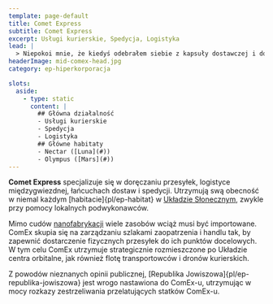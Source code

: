 ```yaml
---
template: page-default
title: Comet Express
subtitle: Comet Express
excerpt: Usługi kurierskie, Spedycja, Logistyka
lead: |
  > Niepokoi mnie, że kiedyś odebrałem siebie z kapsuły dostawczej i do dziś nie wiem, kto mnie wysłał.
headerImage: mid-comex-head.jpg
category: ep-hiperkorporacja

slots:
  aside:
    - type: static
      content: |
        ## Główna działalność
        - Usługi kurierskie
        - Spedycja
        - Logistyka
        ## Główne habitaty
        - Nectar ([Luna](#))
        - Olympus ([Mars](#))
---
```

**Comet Express** specjalizuje się w doręczaniu przesyłek, logistyce międzygwiezdnej, łańcuchach dostaw i spedycji. Utrzymują swą obecność w niemal każdym [habitacie]{pl/ep-habitat} w [Układzie Słonecznym](#), zwykle przy pomocy lokalnych podwykonawców.

Mimo cudów [nanofabrykacji](#) wiele zasobów wciąż musi być importowane. ComEx skupia się na zarządzaniu szlakami zaopatrzenia i handlu tak, by zapewnić dostarczenie fizycznych przesyłek do ich punktów docelowych. W tym celu ComEx utrzymuje strategicznie rozmieszczone po Układzie centra orbitalne, jak również flotę transportowców i dronów kurierskich.

Z powodów nieznanych opinii publicznej, [Republika Jowiszowa]{pl/ep-republika-jowiszowa} jest wrogo nastawiona do ComEx-u, utrzymując w mocy rozkazy zestrzeliwania przelatujących statków ComEx-u.
